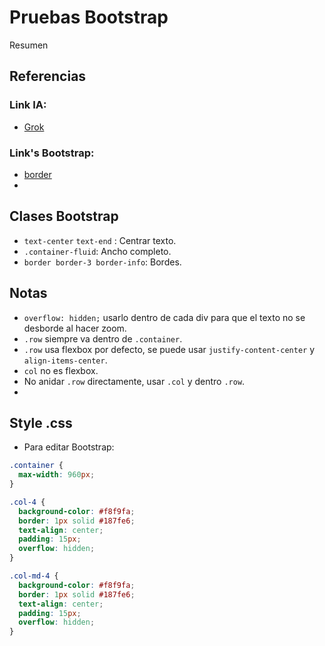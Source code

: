 # Pruebas Bootstrap

Resumen

## Referencias
### Link IA:
* [Grok](https://x.com/i/grok?conversation=1919870992362446914)

### Link's Bootstrap:
* [border](https://getbootstrap.com/docs/5.3/utilities/borders/)
* 

## Clases Bootstrap
* `text-center` `text-end` : Centrar texto.
* `.container-fluid`: Ancho completo.
* `border border-3 border-info`: Bordes.

## Notas
* `overflow: hidden;` usarlo dentro de cada div para que el texto no se desborde al hacer zoom.
* `.row` siempre va dentro de `.container`.
* `.row` usa flexbox por defecto, se puede usar `justify-content-center` y ` align-items-center`.
* `col` no es flexbox.
* No anidar `.row` directamente, usar `.col` y dentro `.row`.
* 


## Style .css
* Para editar Bootstrap:
```css
.container {
  max-width: 960px;
}

.col-4 {
  background-color: #f8f9fa;
  border: 1px solid #187fe6;
  text-align: center;
  padding: 15px;
  overflow: hidden;
}

.col-md-4 {
  background-color: #f8f9fa;
  border: 1px solid #187fe6;
  text-align: center;
  padding: 15px;
  overflow: hidden;
}
```
